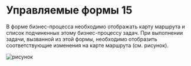 # Управляемые формы 15

В форме бизнес-процесса необходимо отображать карту маршрута и список подчиненных этому бизнес-процессу задач. При выполнении задачи, вызванной из этой формы, необходимо отобразить соответствующие изменения на карте маршрута (см. рисунок).

![рисунок](https://github.com/SpaceHead1C/Spec/blob/master/doc/src/5.15.png)
